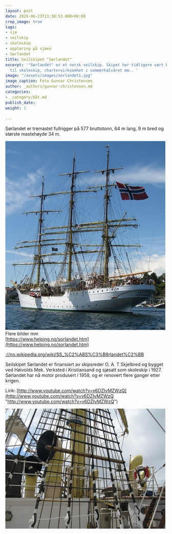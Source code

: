 ```yaml
---
layout: post
date: 2019-06-23T13:30:53.000+00:00
crop_image: true
tags:
- sjø
- seilskip
- skoleskip
- opplæring på sjøen
- Sørlandet
title: Seilskipet "Sørlandet"
excerpt: '"Sørlandet" er et norsk seilskip. Skipet har tidligere vært brukt bl.a.
  til skoleskip, chartervirksomhet i sommerhalvåret mm.. '
image: "/assets/images/sorlandet1.jpg"
image_caption: Foto Gunnar Christensen
author: _authors/gunnar-christensen.md
categories:
- _category/båt.md
publish_date: 
weight: 1

---
```

Sørlandet er tremastet fullrigger på 577 bruttotonn, 64 m lang, 9 m bred og største mastehøyde 34 m.

![](/assets/images/seilskute.jpg)  
Flere bilder mm  
[https://www.helping.no/sorlandet.htm](https://www.helping.no/sorlandet.htm)

[://no.wikipedia.org/wiki/SS_%C2%ABS%C3%B8rlandet%C2%BB](https://no.wikipedia.org/wiki/SS_%C2%ABS%C3%B8rlandet%C2%BB "https://no.wikipedia.org/wiki/SS_%C2%ABS%C3%B8rlandet%C2%BB")

Seilskipet Sørlandet er finansiert av skipsreder O. A. T Skjelbred og bygget ved Høivolds Mek. Verksted i Kristiansand og sjøsatt som skoleskip i 1927. Sørlandet har nå motor produsert i 1958, og er renovert flere ganger etter krigen.

Link: [http://www.youtube.com/watch?v=v6DZIvMZWzQ](http://www.youtube.com/watch?v=v6DZIvMZWzQ "http://www.youtube.com/watch?v=v6DZIvMZWzQ")

![](/assets/images/sorlandet2.jpg)